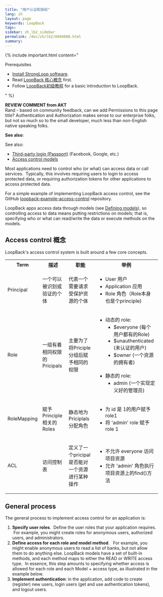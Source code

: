 ```yaml
---
title: "用户认证和授权"
lang: zh
layout: page
keywords: LoopBack
tags:
sidebar: zh_lb2_sidebar
permalink: /doc/zh/lb2/6094988.html
summary:
---
```


{% include important.html content="

Prerequisites

*   [Install StrongLoop software](https://docs.strongloop.com/pages/viewpage.action?pageId=6095101).
*   Read [LoopBack 核心概念](https://docs.strongloop.com/pages/viewpage.action?pageId=6095111) first.
*   Follow [LoopBack初级教程](https://docs.strongloop.com/pages/viewpage.action?pageId=6095006) for a basic introduction to LoopBack.

" %}

<div class="sl-hidden"><strong>REVIEW COMMENT from AKT</strong><br>Rand - based on community feedback, can we add Permissions to this page title? Authentication and Authorization makes sense to our enterprise folks, but not so much so to the small developer, much less than
  non-English native speaking folks.</div>

**See also**:

See also:

*   [Third-party login (Passport)](/doc/{{page.lang}}/lb2/6095015.html) (Facebook, Google, etc.)
*   [Access control models](/doc/{{page.lang}}/lb2/Using-built-in-models.html#Usingbuilt-inmodels-Accesscontrolmodels)

Most applications need to control who (or what) can access data or call services.  Typically, this involves requiring users to login to access protected data, or requiring authorization tokens for other applications to access protected data.

For a simple example of implementing LoopBack access control, see the GitHub [loopback-example-access-control](https://github.com/strongloop/loopback-example-access-control) repository.

LoopBack apps access data through models (see [Defining models](/doc/{{page.lang}}/lb2/Defining-models.html)), so controlling access to data means putting restrictions on models; that is, specifying who or what can read/write the data or execute methods on the models. 

## Access control 概念

LoopBack's access control system is built around a few core concepts. 

<table>
  <tbody>
    <tr>
      <th>Term</th>
      <th>描述</th>
      <th>职能</th>
      <th>举例</th>
    </tr>
    <tr>
      <td>Principal</td>
      <td>一个可以被识别或验证的个体&nbsp;</td>
      <td>代表一个需要请求受保护资源的个体&nbsp;</td>
      <td>
        <ul style="list-style-type: square;">
          <li>User 用户</li>
          <li>Application 应用</li>
          <li>Role 角色（Role本身也是个principle)</li>
        </ul>
      </td>
    </tr>
    <tr>
      <td>Role</td>
      <td>
        <p>一组有着相同权限的Pricipals</p>
      </td>
      <td>主要为了将Priciple分组后赋予相同的权限&nbsp;</td>
      <td>
        <ul style="list-style-type: square;">
          <li>动态的 role:&nbsp;
            <ul style="list-style-type: square;">
              <li>$everyone (每个用户都有的Role)</li>
              <li>$unauthenticated (未认证的用户)</li>
              <li>$owner (一个资源的拥有者)<br><br></li>
            </ul>
          </li>
          <li>静态的 role:&nbsp;
            <ul style="list-style-type: square;">
              <li>admin (一个实现定义好的管理员)</li>
            </ul>
          </li>
        </ul>
      </td>
    </tr>
    <tr>
      <td>RoleMapping</td>
      <td>
        <p>赋予 Principle 相关的 Roles</p>
      </td>
      <td>静态地为Priciplals分配角色&nbsp;</td>
      <td>
        <ul style="list-style-type: square;">
          <li>为 id 是 1的用户赋予 role1</li>
          <li>将 <span>'admin' </span>role 赋予 role 1</li>
        </ul>
      </td>
    </tr>
    <tr>
      <td>ACL</td>
      <td>
        <p>访问控制表</p>
      </td>
      <td>
        <p>定义了一个pricipal是否能对一个资源进行某种操作</p>
      </td>
      <td>
        <ul style="list-style-type: square;">
          <li>不允许 everyone 访问项目资源</li>
          <li>允许 'admin' 角色执行项目资源上的find()方法</li>
        </ul>
      </td>
    </tr>
  </tbody>
</table>

## General process

The general process to implement access control for an application is:

1.  **Specify user roles**.  Define the user roles that your application requires.  For example, you might create roles for anonymous users, authorized users, and administrators. 
2.  **Define access for each role and model method**.   For example, you might enable anonymous users to read a list of banks, but not allow them to do anything else.
    LoopBack models have a set of built-in methods, and each method maps to either the READ or WRITE access type.  In essence, this step amounts to specifying whether access is allowed for each role and each Model + access type, as illustrated in the example below.
3.  **Implement authentication**: in the application, add code to create (register) new users, login users (get and use authentication tokens), and logout users.

